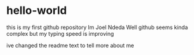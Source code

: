 # hello-world
this is my first github repository
Im Joel Ndeda
Well github seems kinda complex but my typing speed is improving


ive changed the readme text to tell more about me
